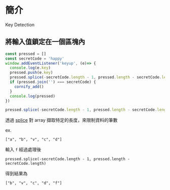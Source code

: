 # 簡介

Key Detection

## 將輸入值鎖定在一個區塊內

```javascript
const pressed = []
const secretCode = 'happy'
window.addEventListener('keyup', (e)=> {
  console.log(e.key)
  pressed.push(e.key)
  pressed.splice(-secretCode.length - 1, pressed.length - secretCode.length)
  if (pressed.join('') === secretCode) {
    cornify_add()
  }
  console.log(pressed)
})
```

```javascript
pressed.splice(-secretCode.length - 1, pressed.length - secretCode.length)
```

透過 [splice](https://developer.mozilla.org/zh-TW/docs/Web/JavaScript/Reference/Global_Objects/Array/splice) 對 array 擷取特定的長度，來限制資料的筆數

ex.

`["a", "b", "v", "c", "d"]`

輸入 `f` 經過處理後

`pressed.splice(-secretCode.length - 1, pressed.length - secretCode.length)`

得到結果為

`["b", "v", "c", "d", "f"]`
